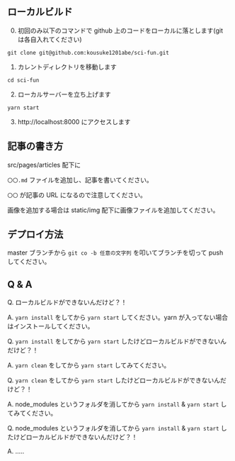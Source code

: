 ## ローカルビルド
0. 初回のみ以下のコマンドで github 上のコードをローカルに落とします(git は各自入れてください)

`git clone git@github.com:kousuke1201abe/sci-fun.git`

1. カレントディレクトリを移動します

`cd sci-fun`

2. ローカルサーバーを立ち上げます

`yarn start`

3. http://localhost:8000 にアクセスします


## 記事の書き方
src/pages/articles 配下に

`〇〇.md` ファイルを追加し、記事を書いてください。

`〇〇` が記事の URL になるので注意してください。

画像を追加する場合は
static/img 配下に画像ファイルを追加してください。

## デプロイ方法

master ブランチから `git co -b 任意の文字列` を叩いてブランチを切って push してください。

## Q & A
Q. ローカルビルドができないんだけど？！

A. `yarn install` をしてから `yarn start` してください。yarn が入ってない場合はインストールしてください。

Q. `yarn install` をしてから `yarn start` したけどローカルビルドができないんだけど？！

A. `yarn clean` をしてから `yarn start` してみてください。

Q. `yarn clean` をしてから `yarn start` したけどローカルビルドができないんだけど？！

A. node_modules というフォルダを消してから `yarn install` & `yarn start` してみてください。

Q. node_modules というフォルダを消してから `yarn install` & `yarn start` したけどローカルビルドができないんだけど？！

A. .....
